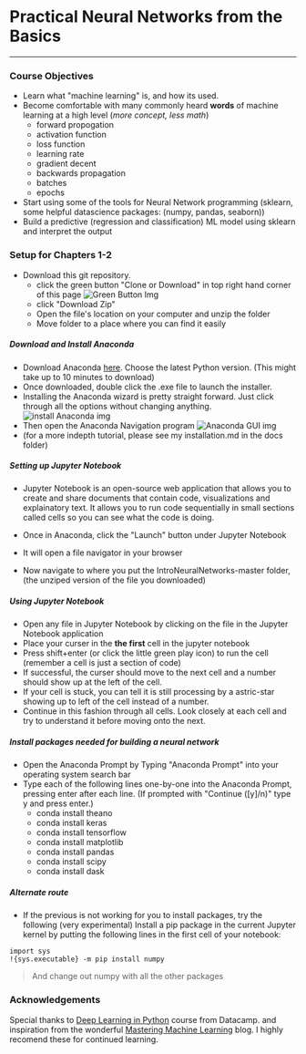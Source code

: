 # Practical Neural Networks from the Basics
---

### Course Objectives
- Learn what "machine learning" is, and how its used.
- Become comfortable with many commonly heard **words** of machine learning at a high level (*more concept, less math*)
  - forward propogation
  - activation function
  - loss function
  - learning rate
  - gradient decent
  - backwards propagation
  - batches
  - epochs
- Start using some of the tools for Neural Network programming (sklearn, some helpful datascience packages: (numpy, pandas, seaborn))
- Build a predictive (regression and classification) ML model using sklearn and interpret the output

### Setup for Chapters 1-2
* Download this git repository.   
  * click the green button "Clone or Download" in top right hand corner of this page  ![Green Button Img](http://www.cs.williams.edu/~dbarowy/cs334s18/assets/tutorials/github/github-clone-button.png)
  * click "Download Zip"
  * Open the file's location on your computer and unzip the folder
  * Move folder to a place where you can find it easily

##### Download and Install Anaconda
* Download Anaconda [here](https://www.anaconda.com/download/#macos). Choose the latest Python version. (This might take up to 10 minutes to download)
* Once downloaded, double click the .exe file to launch the installer.
* Installing the Anaconda wizard is pretty straight forward. Just click through all the options without changing anything. ![install Anaconda img](https://3qeqpr26caki16dnhd19sv6by6v-wpengine.netdna-ssl.com/wp-content/uploads/2017/02/Anaconda-Python-Installation-Wizard.png)
* Then open the Anaconda Navigation program ![Anaconda GUI img](https://3qeqpr26caki16dnhd19sv6by6v-wpengine.netdna-ssl.com/wp-content/uploads/2017/02/Anaconda-Navigator-GUI-1024x635.png)
* (for a more indepth tutorial, please see my installation.md in the docs folder)

##### Setting up Jupyter Notebook
* Jupyter Notebook is an open-source web application that allows you to create and share documents that contain code, visualizations and explainatory text. It allows you to run code sequentially in small sections called cells so you can see what the code is doing.
* Once in Anaconda, click the "Launch" button under Jupyter Notebook
* It will open a file navigator in your browser

* Now navigate to where you put the IntroNeuralNetworks-master folder, (the unziped version of the file you downloaded)

##### Using Jupyter Notebook
* Open any file in Jupyter Notebook by clicking on the file in the Jupyter Notebook application
* Place your curser in the **the first** cell in the jupyter notebook
* Press shift+enter (or click the little green play icon) to run the cell (remember a cell is just a section of code)
* If successful, the curser should move to the next cell and a number should show up at the left of the cell.
* If your cell is stuck, you can tell it is still processing by a astric-star showing up to left of the cell instead of a number.
* Continue in this fashion through all cells. Look closely at each cell and try to understand it before moving onto the next.

##### Install packages needed for building a neural network
* Open the Anaconda Prompt by Typing "Anaconda Prompt" into your operating system search bar
* Type each of the following lines one-by-one into the Anaconda Prompt, pressing enter after each line. (If prompted with "Continue ([y]/n)" type y and press enter.)
  * conda install theano
  * conda install keras
  * conda install tensorflow
  * conda install matplotlib
  * conda install pandas
  * conda install scipy
  * conda install dask

##### Alternate route
* If the previous is not working for you to install packages, try the following (very experimental)
Install a pip package in the current Jupyter kernel by putting the following lines in the first cell of your notebook:
```
import sys
!{sys.executable} -m pip install numpy
```
> And change out numpy with all the other packages

### Acknowledgements
Special thanks to [Deep Learning in Python](https://www.datacamp.com/courses/deep-learning-in-python) course from Datacamp.
and inspiration from the wonderful [Mastering Machine Learning](https://machinelearningmastery.com/tutorial-first-neural-network-python-keras/) blog. I highly recomend these for continued learning.
